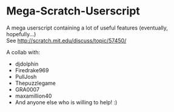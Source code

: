 Mega-Scratch-Userscript
=======================

A mega userscript containing a lot of useful features (eventually, hopefully...)  
See http://scratch.mit.edu/discuss/topic/57450/

A collab with:

 - djdolphin 
 - Firedrake969
 - PullJosh
 - Thepuzzlegame
 - GRA0007
 - maxamillion40
 - And anyone else who is willing to help! :)
